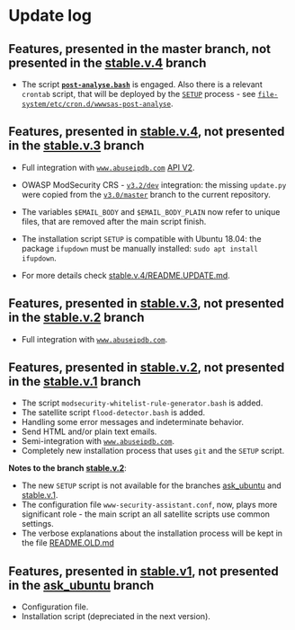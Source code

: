 # Update log

## Features, presented in the master branch, not presented in the [stable.v.4][6] branch

* The script [**`post-analyse.bash`**](post-analyse.bash) is engaged. Also there is a relevant `crontab` script, that will be deployed by the [`SETUP`](SETUP) process - see [`file-system/etc/cron.d/wwwsas-post-analyse`](file-system/etc/cron.d/wwwsas-post-analyse.example).

## Features, presented in [stable.v.4][6], not presented in the [stable.v.3][5] branch

* Full integration with [`www.abuseipdb.com`](https://www.abuseipdb.com) [API V2](https://docs.abuseipdb.com/).

* OWASP ModSecurity CRS - [`v3.2/dev`](https://github.com/SpiderLabs/owasp-modsecurity-crs) integration: the missing `update.py` were copied from the [`v3.0/master`](https://github.com/SpiderLabs/owasp-modsecurity-crs) branch to the current repository.

* The variables `$EMAIL_BODY` and `$EMAIL_BODY_PLAIN` now refer to unique files, that are removed after the main script finish.

* The installation script `SETUP` is compatible with Ubuntu 18.04: the package `ifupdown` must be manually installed: `sudo apt install ifupdown`.

* For more details check [stable.v.4/README.UPDATE.md][7].

## Features, presented in [stable.v.3][5], not presented in the [stable.v.2][3] branch

* Full integration with [`www.abuseipdb.com`](https://www.abuseipdb.com).

## Features, presented in [stable.v.2][3], not presented in the [stable.v.1][2] branch

* The script `modsecurity-whitelist-rule-generator.bash` is added.
* The satellite script `flood-detector.bash` is added.
* Handling some error messages and indeterminate behavior.
* Send HTML and/or plain text emails.
* Semi-integration with [`www.abuseipdb.com`](https://www.abuseipdb.com).
* Completely new installation process that uses `git` and the `SETUP` script.

**Notes to the branch [stable.v.2][3]**:

* The new `SETUP` script is not available for the branches [ask_ubuntu][1] and [stable.v.1][2].
* The configuration file `www-security-assistant.conf`, now, plays more significant role - the main script an all satellite scripts use common settings.
* The verbose explanations about the installation process will be kept in the file [README.OLD.md][4]

## Features, presented in [stable.v1][2], not presented in the [ask_ubuntu][1] branch

* Configuration file.
* Installation script (depreciated in the next version).

 [1]: https://github.com/pa4080/www-security-assistant/tree/ask_ubuntu
 [2]: https://github.com/pa4080/www-security-assistant/tree/stable.v.1
 [3]: https://github.com/pa4080/www-security-assistant/tree/stable.v.2
 [4]: https://github.com/pa4080/www-security-assistant/blob/stable.v.2/README.OLD.md
 [5]: https://github.com/pa4080/www-security-assistant/tree/stable.v.3
 [6]: https://github.com/pa4080/www-security-assistant/tree/stable.v.4
 [7]: https://github.com/pa4080/www-security-assistant/tree/stable.v.4/README.UPDATE.md
